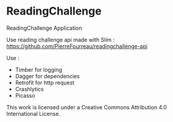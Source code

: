 # ReadingChallenge
ReadingChallenge Application

Use reading challenge api made with Slim : https://github.com/PierreFourreau/readingchallenge-api

Use : 
- Timber for logging
- Dagger for dependencies
- Retrofit for http request
- Crashlytics
- Picasso

This work is licensed under a Creative Commons Attribution 4.0 International License.
